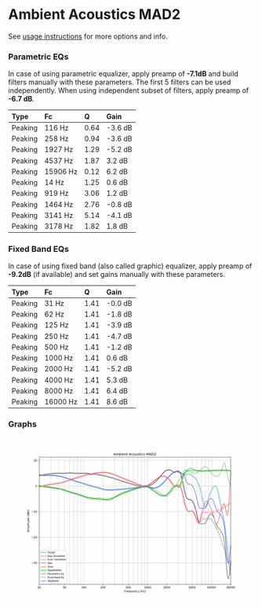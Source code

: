 # Ambient Acoustics MAD2
See [usage instructions](https://github.com/jaakkopasanen/AutoEq#usage) for more options and info.

### Parametric EQs
In case of using parametric equalizer, apply preamp of **-7.1dB** and build filters manually
with these parameters. The first 5 filters can be used independently.
When using independent subset of filters, apply preamp of **-6.7 dB**.

| Type    | Fc       |    Q | Gain    |
|:--------|:---------|:-----|:--------|
| Peaking | 116 Hz   | 0.64 | -3.6 dB |
| Peaking | 258 Hz   | 0.94 | -3.6 dB |
| Peaking | 1927 Hz  | 1.29 | -5.2 dB |
| Peaking | 4537 Hz  | 1.87 | 3.2 dB  |
| Peaking | 15906 Hz | 0.12 | 6.2 dB  |
| Peaking | 14 Hz    | 1.25 | 0.6 dB  |
| Peaking | 919 Hz   | 3.06 | 1.2 dB  |
| Peaking | 1464 Hz  | 2.76 | -0.8 dB |
| Peaking | 3141 Hz  | 5.14 | -4.1 dB |
| Peaking | 3178 Hz  | 1.82 | 1.8 dB  |

### Fixed Band EQs
In case of using fixed band (also called graphic) equalizer, apply preamp of **-9.2dB**
(if available) and set gains manually with these parameters.

| Type    | Fc       |    Q | Gain    |
|:--------|:---------|:-----|:--------|
| Peaking | 31 Hz    | 1.41 | -0.0 dB |
| Peaking | 62 Hz    | 1.41 | -1.8 dB |
| Peaking | 125 Hz   | 1.41 | -3.9 dB |
| Peaking | 250 Hz   | 1.41 | -4.7 dB |
| Peaking | 500 Hz   | 1.41 | -1.2 dB |
| Peaking | 1000 Hz  | 1.41 | 0.6 dB  |
| Peaking | 2000 Hz  | 1.41 | -5.2 dB |
| Peaking | 4000 Hz  | 1.41 | 5.3 dB  |
| Peaking | 8000 Hz  | 1.41 | 6.4 dB  |
| Peaking | 16000 Hz | 1.41 | 8.6 dB  |

### Graphs
![](./Ambient%20Acoustics%20MAD2.png)